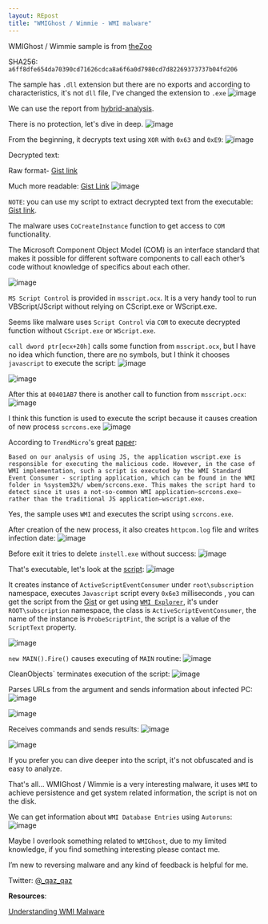 ```yaml
---
layout: REpost
title: "WMIGhost / Wimmie - WMI malware"
---
```


WMIGhost / Wimmie sample is from [theZoo](https://github.com/ytisf/theZoo/tree/master/malwares/Binaries/WMIGhost "theZoo")

SHA256: `a6ff8dfe654da70390cd71626cdca8a6f6a0d7980cd7d82269373737b04fd206`

The sample has `.dll` extension but there are no exports and according to characteristics, it's not `dll` file, I've changed the extension to `.exe`
![image](https://user-images.githubusercontent.com/16405698/28249223-7e2a074a-6a62-11e7-976a-4c99a96e8829.png)

We can use the report from [hybrid-analysis](https://www.hybrid-analysis.com/sample/a6ff8dfe654da70390cd71626cdca8a6f6a0d7980cd7d82269373737b04fd206?environmentId=100 "hybrid-analysis").

There is no protection, let's dive in deep.
![image](https://user-images.githubusercontent.com/16405698/28249243-f385b11a-6a62-11e7-91d2-5bbe286f6db7.png)

From the beginning, it decrypts text using `XOR` with `0x63` and `0xE9`:
![image](https://user-images.githubusercontent.com/16405698/28249284-a3812ffe-6a63-11e7-927e-95a8e3963fc4.png)

Decrypted text:

Raw format- [Gist link](https://gist.github.com/secrary/8705c3cf184aec54f370c5704742602d "Gist link")

Much more readable: [Gist Link](https://gist.github.com/secrary/a67efdd15cdddc5e39fa2ce75fcf16c9 "Gist Link")
![image](https://user-images.githubusercontent.com/16405698/28249405-ffb4522c-6a65-11e7-8858-8f15a2c0ae2f.png)


`NOTE`: you can use my script to extract decrypted text from the executable: [Gist link](https://gist.github.com/secrary/c4fd3273a24da449795cc47f2e4378ef "Gist link").

The malware uses `CoCreateInstance` function to get access to `COM` functionality.

The Microsoft Component Object Model (COM) is an interface standard that
makes it possible for different software components to call each other’s code
without knowledge of specifics about each other.

![image](https://user-images.githubusercontent.com/16405698/28249341-fc4b15cc-6a64-11e7-97e6-1f7eb4b93cbd.png)


`MS Script Control` is provided in `msscript.ocx`. It is a very handy tool to run VBScript/JScript without relying on CScript.exe or WScript.exe.

Seems like malware uses `Script Control` via `COM` to execute decrypted function without `CScript.exe` or `WScript.exe`.


`call dword ptr[ecx+20h]` calls some function from `msscript.ocx`, but I have no idea which function, there are no symbols, but I think it chooses `javascript` to execute the script:
![image](https://user-images.githubusercontent.com/16405698/28249463-6871beac-6a67-11e7-94ad-945a832fa954.png)

![image](https://user-images.githubusercontent.com/16405698/28249433-b4a4040c-6a66-11e7-84e8-a34dbbd94b0f.png)

After this at `00401AB7` there is another call to function from `msscript.ocx`:
![image](https://user-images.githubusercontent.com/16405698/28249497-f88cd2ba-6a67-11e7-806b-212657d531ab.png)

I think this function is used to execute the script because it causes creation of new process `scrcons.exe`
![image](https://user-images.githubusercontent.com/16405698/28249510-3b7196e2-6a68-11e7-80c1-168c27ec7254.png)

According to `TrendMicro`'s great [paper](https://www.trendmicro.de/cloud-content/us/pdfs/security-intelligence/white-papers/wp__understanding-wmi-malware.pdf "paper"):

`Based on our analysis of using JS, the application wscript.exe is responsible for executing the malicious code. However, in the case of WMI implementation, such a script is executed by the WMI Standard Event Consumer - scripting application, which can be found in the WMI folder in %system32%/ wbem/scrcons.exe. This makes the script hard to detect since it uses a not-so-common WMI application—scrcons.exe—rather than the traditional JS application—wscript.exe.`

Yes, the sample uses `WMI` and executes the script using `scrcons.exe`.

After creation of the new process, it also creates `httpcom.log` file and writes infection date:
![image](https://user-images.githubusercontent.com/16405698/28249621-2ca2350c-6a6a-11e7-99c5-8bd9df759f48.png)


Before exit it tries to delete `instell.exe` without success:
![image](https://user-images.githubusercontent.com/16405698/28249576-6fcd482c-6a69-11e7-9963-6eef868d83d9.png)


That's executable, let's look at the [script](https://gist.github.com/secrary/8153a0cb8b4954429e1c430ad4821f96 "script"):
![image](https://user-images.githubusercontent.com/16405698/28249667-413e6bba-6a6b-11e7-93a3-d66baabe0716.png)

It creates instance of `ActiveScriptEventConsumer` under `root\subscription` namespace, executes `Javascript` script every `0x6e3` milliseconds , you can get the script from the [Gist](https://gist.github.com/secrary/a67efdd15cdddc5e39fa2ce75fcf16c9 "Gist") or get using [`WMI Explorer`](https://wmie.codeplex.com/ "`WMI Explorer`"), it's under `ROOT\subscription` namespace, the class is `ActiveScriptEventConsumer`, the name of the instance is `ProbeScriptFint`, the script is a value of the `ScriptText` property.

![image](https://user-images.githubusercontent.com/16405698/28249657-01e2eb12-6a6b-11e7-8f9b-1d965588f3fd.png)

`new MAIN().Fire()` causes executing of `MAIN` routine:
![image](https://user-images.githubusercontent.com/16405698/28249735-835bb9e8-6a6c-11e7-9db0-e7a133dc98d1.png)

CleanObjects` terminates execution of the script:
![image](https://user-images.githubusercontent.com/16405698/28249752-c41a1e48-6a6c-11e7-97bc-ef4223e2a3b5.png)

Parses URLs from the argument and sends information about infected PC:
![image](https://user-images.githubusercontent.com/16405698/28249779-4087c6e2-6a6d-11e7-850d-01fc7436b96c.png)

![image](https://user-images.githubusercontent.com/16405698/28249788-62d7e5ec-6a6d-11e7-8084-f9fb00224923.png)

Receives commands and sends results:
![image](https://user-images.githubusercontent.com/16405698/28249794-9d6dbe0c-6a6d-11e7-804d-95c2408cdee0.png)

![image](https://user-images.githubusercontent.com/16405698/28249803-e3a16aa4-6a6d-11e7-9e5f-a6c8fddadce3.png)

If you prefer you can dive deeper into the script, it's not obfuscated and is easy to analyze.

That's all... WMIGhost / Wimmie is a very interesting malware, it uses `WMI` to achieve persistence and get system related information, the script is not on the disk.

We can get information about `WMI Database Entries` using `Autoruns`:
![image](https://user-images.githubusercontent.com/16405698/28249882-5c6286b6-6a6f-11e7-9a09-0877bc162a2a.png)

Maybe I overlook something related to `WMIGhost`, due to my limited knowledge, if you find something interesting please contact me.

I’m new to reversing malware and any kind of feedback is helpful for me.

Twitter: [@_qaz_qaz](https://twitter.com/_qaz_qaz)

**Resources**:

[Understanding WMI Malware](https://www.trendmicro.de/cloud-content/us/pdfs/security-intelligence/white-papers/wp__understanding-wmi-malware.pdf "Understanding WMI Malware")




